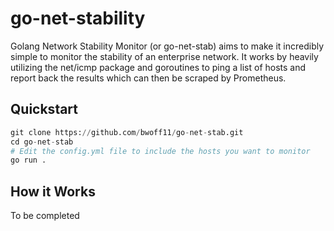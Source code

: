 # go-net-stability
Golang Network Stability Monitor (or go-net-stab) aims to make it incredibly simple to monitor the stability of an enterprise network. It works by heavily utilizing the net/icmp package and goroutines to ping a list of hosts and report back the results which can then be scraped by Prometheus.

## Quickstart
```py
git clone https://github.com/bwoff11/go-net-stab.git
cd go-net-stab
# Edit the config.yml file to include the hosts you want to monitor
go run .
```

## How it Works
To be completed